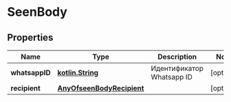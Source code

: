 # SeenBody

## Properties
Name | Type | Description | Notes
------------ | ------------- | ------------- | -------------
**whatsappID** | [**kotlin.String**](.md) | Идентификатор Whatsapp ID |  [optional]
**recipient** | [**AnyOfseenBodyRecipient**](AnyOfseenBodyRecipient.md) |  |  [optional]
